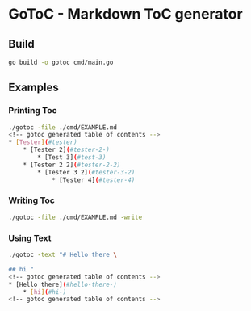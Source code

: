 # GoToC - Markdown ToC generator

## Build

```bash
go build -o gotoc cmd/main.go
```

## Examples

### Printing Toc
```bash
./gotoc -file ./cmd/EXAMPLE.md
<!-- gotoc generated table of contents -->
* [Tester](#tester)
	* [Tester 2](#tester-2-)
		* [Test 3](#test-3)
	* [Tester 2 2](#tester-2-2)
		* [Tester 3 2](#tester-3-2)
			* [Tester 4](#tester-4)
```

### Writing Toc
```bash
./gotoc -file ./cmd/EXAMPLE.md -write
```

### Using Text
```bash
./gotoc -text "# Hello there \

## hi "
<!-- gotoc generated table of contents -->
* [Hello there](#hello-there-)
	* [hi](#hi-)
<!-- gotoc generated table of contents -->

```
